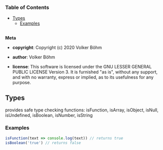 <!-- Generated by documentation.js. Update this documentation by updating the source code. -->

### Table of Contents

-   [Types][1]
    -   [Examples][2]

## 

**Meta**

-   **copyright**: Copyright (c) 2020 Volker Böhm

-   **author**: Volker Böhm
-   **license**: This software is licensed under the GNU LESSER GENERAL PUBLIC LICENSE Version 3. It is furnished
    "as is", without any support, and with no warranty, express or implied, as to its usefulness for
    any purpose.

## Types

provides safe type checking functions: isFunction, isArray, isObject, isNull, isUndefined, isBoolean, isNumber, isString

### Examples

```javascript
isFunction(text => console.log(text)) // returns true
isBoolean('true') // returns false
```

[1]: #types

[2]: #examples
